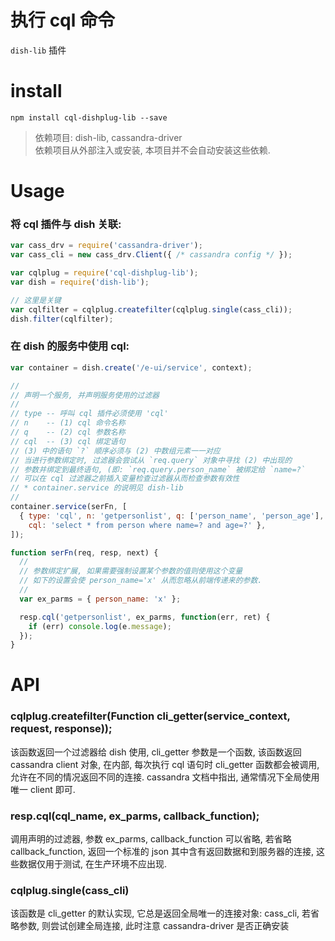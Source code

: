 # 执行 cql 命令

`dish-lib` 插件


# install

`npm install cql-dishplug-lib --save`

> 依赖项目: dish-lib, cassandra-driver  
> 依赖项目从外部注入或安装, 本项目并不会自动安装这些依赖.


# Usage

### 将 cql 插件与 dish 关联:

```js
var cass_drv = require('cassandra-driver');
var cass_cli = new cass_drv.Client({ /* cassandra config */ });

var cqlplug = require('cql-dishplug-lib');
var dish = require('dish-lib');

// 这里是关键
var cqlfilter = cqlplug.createfilter(cqlplug.single(cass_cli));
dish.filter(cqlfilter);
```


### 在 dish 的服务中使用 cql:

```js
var container = dish.create('/e-ui/service', context);

//
// 声明一个服务, 并声明服务使用的过滤器
//
// type -- 呼叫 cql 插件必须使用 'cql'
// n    -- (1) cql 命令名称
// q    -- (2) cql 参数名称
// cql  -- (3) cql 绑定语句
// (3) 中的语句 `?` 顺序必须与 (2) 中数组元素一一对应
// 当进行参数绑定时, 过滤器会尝试从 `req.query` 对象中寻找 (2) 中出现的
// 参数并绑定到最终语句, (即: `req.query.person_name` 被绑定给 `name=?`
// 可以在 cql 过滤器之前插入变量检查过滤器从而检查参数有效性
// * container.service 的说明见 dish-lib
//
container.service(serFn, [
  { type: 'cql', n: 'getpersonlist', q: ['person_name', 'person_age'],
    cql: 'select * from person where name=? and age=?' },
]);

function serFn(req, resp, next) {
  //
  // 参数绑定扩展, 如果需要强制设置某个参数的值则使用这个变量
  // 如下的设置会使 person_name='x' 从而忽略从前端传递来的参数.
  //
  var ex_parms = { person_name: 'x' };

  resp.cql('getpersonlist', ex_parms, function(err, ret) {
    if (err) console.log(e.message);
  });
}
```


# API

### cqlplug.createfilter(Function cli_getter(service_context, request, response));

  该函数返回一个过滤器给 dish 使用, cli_getter 参数是一个函数, 该函数返回 cassandra client 对象,
  在内部, 每次执行 cql 语句时 cli_getter 函数都会被调用, 允许在不同的情况返回不同的连接.
  cassandra 文档中指出, 通常情况下全局使用唯一 client 即可.
  
  
### resp.cql(cql_name, ex_parms, callback_function);

  调用声明的过滤器, 参数 ex_parms, callback_function 可以省略, 若省略 callback_function,
  返回一个标准的 json 其中含有返回数据和到服务器的连接, 这些数据仅用于测试, 在生产环境不应出现.
  
  
### cqlplug.single(cass_cli)

  该函数是 cli_getter 的默认实现, 它总是返回全局唯一的连接对象: cass_cli,
  若省略参数, 则尝试创建全局连接, 此时注意 cassandra-driver 是否正确安装
  
  